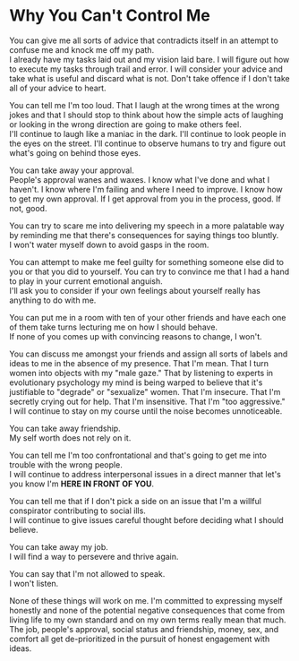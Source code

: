 # Why You Can't Control Me
You can give me all sorts of advice that contradicts itself in an attempt to confuse me and knock me off my path.  
I already have my tasks laid out and my vision laid bare. I will figure out how to execute my tasks through trail and error. I will consider your advice and take what is useful and discard what is not. Don't take offence if I don't take all of your advice to heart.

You can tell me I'm too loud. That I laugh at the wrong times at the wrong jokes and that I should stop to think about how the simple acts of laughing or looking in the wrong direction are going to make others feel.  
I'll continue to laugh like a maniac in the dark. I'll continue to look people in the eyes on the street. I'll continue to observe humans to try and figure out what's going on behind those eyes.

You can take away your approval.  
People's approval wanes and waxes. I know what I've done and what I haven't. I know where I'm failing and where I need to improve. I know how to get my own approval. If I get approval from you in the process, good. If not, good.

You can try to scare me into delivering my speech in a more palatable way by reminding me that there's consequences for saying things too bluntly.  
I won't water myself down to avoid gasps in the room.

You can attempt to make me feel guilty for something someone else did to you or that you did to yourself. You can try to convince me that I had a hand to play in your current emotional anguish.  
I'll ask you to consider if your own feelings about yourself really has anything to do with me.

You can put me in a room with ten of your other friends and have each one of them take turns lecturing me on how I should behave.  
If none of you comes up with convincing reasons to change, I won't.

You can discuss me amongst your friends and assign all sorts of labels and ideas to me in the absence of my presence. That I'm mean. That I turn women into objects with my "male gaze." That by listening to experts in evolutionary psychology my mind is being warped to believe that it's justifiable to "degrade" or "sexualize" women. That I'm insecure. That I'm secretly crying out for help. That I'm insensitive. That I'm "too aggressive."  
I will continue to stay on my course until the noise becomes unnoticeable.

You can take away friendship.  
My self worth does not rely on it.

You can tell me I'm too confrontational and that's going to get me into trouble with the wrong people.  
I will continue to address interpersonal issues in a direct manner that let's you know I'm **HERE IN FRONT OF YOU**.

You can tell me that if I don't pick a side on an issue that I'm a willful conspirator contributing to social ills.  
I will continue to give issues careful thought before deciding what I should believe.

You can take away my job.  
I will find a way to persevere and thrive again.

You can say that I'm not allowed to speak.  
I won't listen.

None of these things will work on me. I'm committed to expressing myself honestly and none of the potential negative consequences that come from living life to my own standard and on my own terms really mean that much. The job, people's approval, social status and friendship, money, sex, and comfort all get de-prioritized in the pursuit of honest engagement with ideas.
